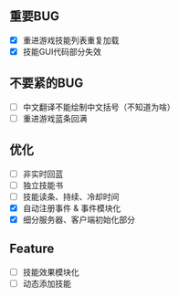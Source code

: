 ## 重要BUG
- [x] 重进游戏技能列表重复加载
- [x] 技能GUI代码部分失效
## 不要紧的BUG
- [ ] 中文翻译不能绘制中文括号（不知道为啥）
- [ ] 重进游戏蓝条回满
## 优化
- [ ] 非实时回蓝
- [ ] 独立技能书
- [ ] 技能读条、持续、冷却时间
- [x] 自动注册事件 & 事件模块化
- [x] 细分服务器、客户端初始化部分
## Feature
- [ ] 技能效果模块化
- [ ] 动态添加技能